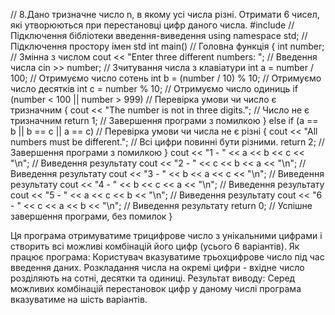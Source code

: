 // 8.Дано тризначне число n, в якому усі числа різні. Отримати 6 чисел, які утворюються при перестановці цифр даного числа.
#include <iostream> // Підключення бібліотеки введення-виведення
using namespace std; // Підключення простору імен std
int main() // Головна функція
{
	int number; // Змінна з числом
	cout << "Enter three different numbers: "; // Введення числа
	cin >> number; // Зчитування числа з клавіатури
	int a = number / 100;      // Отримуємо число сотень
	int b = (number / 10) % 10; // Отримуємо число десятків
	int c = number % 10;       // Отримуємо число одиниць
	if (number < 100 || number > 999) // Перевірка умови чи число є тризначним
	{
		cout << "The number is not in three digits."; // Число не є тризначним
		return 1; // Завершення програми з помилкою
	}
	else if (a == b || b == c || a == c) // Перевірка умови чи числа не є різні
	{
		cout << "All numbers must be different."; // Всі цифри повинні бути різними.
		return 2; // Завершення програми з помилкою
	}
	cout << "1 - " << a << b << c << "\n"; // Виведення результату
	cout << "2 - " << c << b << a << "\n"; // Виведення результату
	cout << "3 - " << b << a << c << "\n"; // Виведення результату
	cout << "4 - " << b << c << a << "\n"; // Виведення результату
	cout << "5 - " << a << c << b << "\n"; // Виведення результату
	cout << "6 - " << c << a << b << "\n"; // Виведення результату
	return 0; // Успішне завершення програми, без помилок
}

Ця програма отримуватиме трицифрове число з унікальними цифрами і створить всі можливі комбінацій його цифр (усього 6 варіантів).
Як працює програма: 
Користувач вказуватиме трьохцифрове число під час введення даних. 
Розкладання числа на окремі цифри - вхідне число розділяють на сотні, десятки та одиниці. 
Результат виводу: Серед можливих комбінацій перестановок цифр у даному числі програма вказуватиме на шість варіантів.
